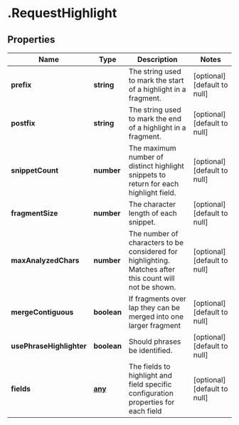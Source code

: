 # .RequestHighlight

## Properties
Name | Type | Description | Notes
------------ | ------------- | ------------- | -------------
**prefix** | **string** | The string used to mark the start of a highlight in a fragment. | [optional] [default to null]
**postfix** | **string** | The string used to mark the end of a highlight in a fragment. | [optional] [default to null]
**snippetCount** | **number** | The maximum number of distinct highlight snippets to return for each highlight field. | [optional] [default to null]
**fragmentSize** | **number** | The character length of each snippet. | [optional] [default to null]
**maxAnalyzedChars** | **number** | The number of characters to be considered for highlighting. Matches after this count will not be shown. | [optional] [default to null]
**mergeContiguous** | **boolean** | If fragments over lap they can be  merged into one larger fragment | [optional] [default to null]
**usePhraseHighlighter** | **boolean** | Should phrases be identified. | [optional] [default to null]
**fields** | [**any**](RequestHighlightFields.md) | The fields to highlight and field specific configuration properties for each field | [optional] [default to null]


